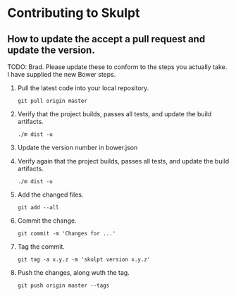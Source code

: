 # Contributing to Skulpt

## How to update the accept a pull request and update the version.

TODO: Brad. Please update these to conform to the steps you actually take.
            I have supplied the new Bower steps.

1. Pull the latest code into your local repository.

   ```
   git pull origin master
   ```

2. Verify that the project builds, passes all tests, and update the build artifacts.

   ```
   ./m dist -u
   ```

3. Update the version number in bower.json

4. Verify again that the project builds, passes all tests, and update the build artifacts.

   ```
   ./m dist -u
   ```

4. Add the changed files.

   ```
   git add --all
   ```

5. Commit the change.

   ```
   git commit -m 'Changes for ...'
   ```

6. Tag the commit.

   ```
   git tag -a x.y.z -m 'skulpt version x.y.z'
   ```

6. Push the changes, along wuth the tag.

   ```
   git push origin master --tags
   ```
